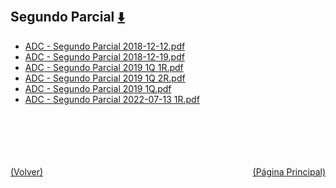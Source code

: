 
<html>
<body>
<h2>Segundo Parcial <a href="https://downgit.github.io/#/home?url=https://github.com/Apuntes-FIUBA/Apuntes-Electronica/tree/main/86 - Electrónica/8604 - Analisis de Circuitos/Examenes/Segundo Parcial" style="font-size:20px">  ⬇️ </a></h2>
<ul>
    <li><a href="ADC - Segundo Parcial 2018-12-12.pdf">ADC - Segundo Parcial 2018-12-12.pdf</a></li>
    <li><a href="ADC - Segundo Parcial 2018-12-19.pdf">ADC - Segundo Parcial 2018-12-19.pdf</a></li>
    <li><a href="ADC - Segundo Parcial 2019 1Q 1R.pdf">ADC - Segundo Parcial 2019 1Q 1R.pdf</a></li>
    <li><a href="ADC - Segundo Parcial 2019 1Q 2R.pdf">ADC - Segundo Parcial 2019 1Q 2R.pdf</a></li>
    <li><a href="ADC - Segundo Parcial 2019 1Q.pdf">ADC - Segundo Parcial 2019 1Q.pdf</a></li>
    <li><a href="ADC - Segundo Parcial 2022-07-13 1R.pdf">ADC - Segundo Parcial 2022-07-13 1R.pdf</a></li>
</ul>
</body>
</html>














<br><br><br><br><br><a href="../" style="float: left">(Volver)</a> <a href="https://apuntes-fiuba.github.io/Apuntes-Electronica" style="float: right">(Página Principal)</a>

